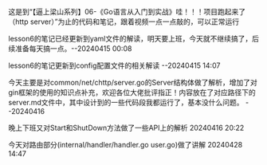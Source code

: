 这是到“【逼上梁山系列】06-《Go语言从入门到实战》哇！！！项目跑起来了（http server）”为止的代码和笔记，跟着视频一点一点敲的，可以正常运行

lesson6的笔记已经更新到yaml文件的解读，明天要上班，今天就不继续搞了，后续准备每天搞一点。--20240415 00:08

lesson6的笔记更新到config配置文件的相关解读 --20240415 14:07

今天主要是对common/net/chttp/server.go的Server结构体做了解析，增加了对gin框架的使用的知识点补充，欢迎各位大佬批评指正！内容放在了对应路径下的server.md文件中，其中设计到的一些代码段我都运行了，基本没什么问题。 --20240416

晚上下班又对Start和ShutDown方法做了一些API上的解析 20240416 20:22

今天对路由部分(internal/handler/handler.go user.go)做了讲解 20240428 14:47
